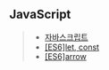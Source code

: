 ## JavaScript
>* [자바스크립트](javascript/docs/%EC%9E%90%EB%B0%94%EC%8A%A4%ED%81%AC%EB%A6%BD%ED%8A%B8.md)
>* [[ES6]let, const](/javascript/docs/%5BES6%5Dlet%2C%20const.md)
>* [[ES6]arrow](/javascript/docs/%5BES6%5Darrow.md)
